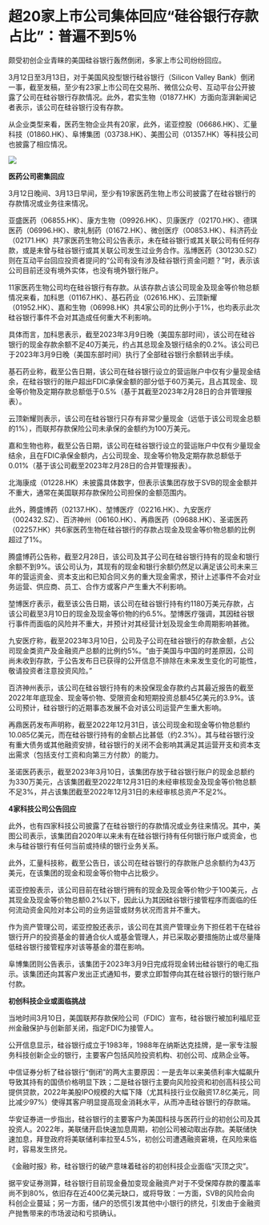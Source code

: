 # 超20家上市公司集体回应“硅谷银行存款占比”：普遍不到5％

颇受初创企业青睐的美国硅谷银行轰然倒闭，多家上市公司纷纷回应。

3月12日至3月13日，对于美国风投型银行硅谷银行（Silicon Valley
Bank）倒闭一事，截至发稿，至少有23家上市公司在交易所、微信公众号、互动平台公开披露了公司在硅谷银行存款情况。此外，君实生物（01877.HK）方面向澎湃新闻记者表示，该公司在硅谷银行没有存款。

从企业类型来看，医药生物企业共有20家，此外，诺亚控股（06686.HK）、汇量科技（01860.HK）、阜博集团（03738.HK）、美图公司（01357.HK）等科技公司也披露了相应情况。

![](https://inews.gtimg.com/om_bt/OvayOgqcAI3ZGSrZqYM3-S1FtFDgSJAoKFyztA87l4Nz8AA/1000)

**医药公司密集回应**

3月12日晚间、3月13日早间，至少有19家医药生物上市公司披露了在硅谷银行的存款情况或业务往来情况。

亚盛医药（06855.HK）、康方生物（09926.HK）、贝康医疗（02170.HK）、德琪医药（06996.HK）、歌礼制药（01672.HK）、微创医疗（00853.HK）、科济药业（02171.HK）共7家医药生物公司公告表示，未在硅谷银行或其关联公司有任何存款，或是未曾与硅谷银行或其关联公司发生过业务合作。泓博医药（301230.SZ）则在互动平台回应投资者提问的“公司有没有涉及硅谷银行资金问题？”时，表示该公司目前还没有境外实体，也没有境外银行账户。

11家医药生物公司均在硅谷银行有存款。从该存款占该公司现金及现金等价物总额情况来看，加科思（01167.HK）、基石药业（02616.HK）、云顶新耀（01952.HK）、嘉和生物（06998.HK）共4家公司的比例小于1%，也均表示此次硅谷银行事件不会对其造成任何重大不利影响。

具体而言，加科思表示，截至2023年3月9日晚（美国东部时间），该公司在硅谷银行的现金存款余额不足40万美元，约占其总现金及银行结余的0.2%。该公司已于2023年3月9日晚（美国东部时间）执行了全部硅谷银行余额转出手续。

基石药业称，截至公告日期，该公司在硅谷银行设立的营运账户中仅有少量现金结余，在硅谷银行的账户超出FDIC承保金额的部分低于60万美元，且占其现金、现金等价物及定期存款总额低于0.5%（基于其截至2023年2月28日的合并管理报表）。

云顶新耀则表示，该公司在硅谷银行只存有非常少量现金（远低于该公司现金总额的1%），而联邦存款保险公司未承保的金额约为100万美元。

嘉和生物也称，截至公告日期，该公司在硅谷银行设立的营运账户中仅有少量现金结余，且在FDIC承保金额内，占公司现金、现金等价物及定期存款总额低于0.01%（基于该公司截至2023年2月28日的合并管理报表）。

北海康成（01228.HK）未披露具体数字，但表示该集团存放于SVB的现金金额并不重大，通常在美国联邦存款保险公司担保的金额范围内。

此外，腾盛博药（02137.HK）、堃博医疗（02216.HK）、九安医疗（002432.SZ）、百济神州（06160.HK）、再鼎医药（09688.HK）、圣诺医药（02257.HK）共6家医药生物在硅谷银行的存款占现金及现金等价物总额的比例超过了1%。

腾盛博药公告称，截至2月28日，该公司及其子公司在硅谷银行持有的现金和银行余额不到9%。该公司认为，其现有的现金和银行余额仍然足以满足该公司未来三年的营运资金、资本支出和已知合同义务的重大现金需求，预计上述事件不会对业务运营、供应商、员工、合作方或客户产生重大不利影响。

堃博医疗表示，截至该公告日期，该公司在硅谷银行持有约1180万美元存款，占该公司截至3月10日的现金及现金等价物的约6.5%。堃博医疗强调，其因硅谷银行事件而面临的风险并不重大，并预计对其经营计划及现金生命周期影响甚微。

九安医疗称，截至2023年3月10日，公司及子公司在硅谷银行的存款金额，占公司现金类资产及金融资产总额的比例约5%。“由于美国与中国的时差原因，公司尚未收到存款，于公告发布日已获得的公开信息不排除在未来发生变化的可能性，敬请投资者注意投资风险。”

百济神州表示，该公司在硅谷银行持有的未投保现金存款约占其最近报告的截至2022年年底现金、现金等价物、受限资金和短期投资总额45亿美元的3.9%。该公司预计，硅谷银行的近期事态发展不会对该公司运营产生重大影响。

再鼎医药发布声明称，截至2022年12月31日，该公司现金和现金等价物总额约10.085亿美元，而在硅谷银行持有的金额占比甚低（约2.3%）。其与硅谷银行没有重大债务或其他融资安排，硅谷银行的关闭不会影响其满足其运营开支和资本支出需求（包括支付工资和向第三方付款）的能力。

圣诺医药表示，截至2023年3月10日，该集团存放于硅谷银行账户的现金总额约为330万美元，占该集团截至2022年12月31日的未经审核现金及现金等价物总额不足3%，并占该集团截至2022年12月31日的未经审核总资产不足2%。

**4家科技公司公告回应**

此外，也有四家科技公司披露了在硅谷银行的存款情况或业务往来情况。其中，美图公司表示，该集团自2020年以来未有在硅谷银行持有任何银行账户或资金，也未与硅谷银行有任何当前或持续的银行业务关系。

此外，汇量科技称，截至公告日，该公司在硅谷银行的存款账户总余额约为43万美元，在该集团的现金和现金等价物中占比极少。

诺亚控股表示，该公司目前在硅谷银行拥有的现金及现金等价物少于100美元，占其现金及现金等价物总额0.2%以下，因此认为其因硅谷银行接管程序而面临的任何流动资金风险对本公司的业务运营或财务状况而言并不重大。

作为资产管理公司，诺亚控股还表示，该公司在其资产管理业务下担任若干在硅谷银行开户的投资基金的普通合伙人或基金管理人，并已采取必要措施防止或尽量降低硅谷银行接管程序对该等基金的潜在影响。

阜博集团则公告表示，该集团于2023年3月9日完成将现金转出硅谷银行的电汇指示。该集团还向其客户发出正式通知书，要求立即暂停向其在硅谷银行的银行账户付款。

**初创科技企业或面临挑战**

当地时间3月10日，美国联邦存款保险公司（FDIC）宣布，硅谷银行被加利福尼亚州金融保护与创新部关闭，指定FDIC为接管人。

公开信息显示，硅谷银行成立于1983年，1988年在纳斯达克挂牌，是一家专注服务科技创新企业的银行，主要客户包括风险投资机构、初创公司、成熟企业等。

中信证券分析了硅谷银行“倒闭”的两大主要原因：一是去年以来美债利率大幅飙升导致其持有的国债价格明显下跌；二是硅谷银行主要向风险投资和初创高科技公司提供贷款，2022年美股IPO规模的大幅下降（尤其科技行业仅融资17.8亿美元，同比减少97%）使得其客户明显提高现金消耗水平，从而冲击硅谷银行的存款端。

华安证券进一步指出，硅谷银行的主要客户为美国科技与医药行业的初创公司及其投资人。2022年，美联储开启快速加息周期，初创公司被动取出存款。美联储快速加息，拜登政府将美联储利率拉至4.5%，初创公司遭遇融资窘境，在风险来临时，容易发生挤兑。

《金融时报》称，硅谷银行的破产意味着硅谷的初创科技企业面临“灭顶之灾”。

据平安证券测算，硅谷银行目前现金叠加变现金融资产对于不受保障存款的覆盖率尚不到80%，依旧存在近400亿美元缺口，或将导致：一方面，SVB的风险会向科创企业蔓延；另一方面，储户的恐慌引发其他中小银行的挤兑，引发由于金融资产抛售带来的市场波动和亏损确认。


